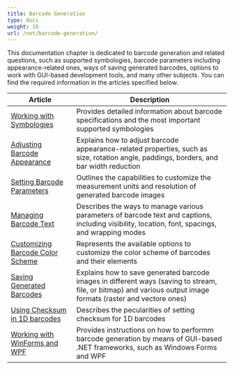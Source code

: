 ```yaml
---
title: Barcode Generation
type: docs
weight: 10
url: /net/barcode-generation/
---
```

This documentation chapter is dedicated to barcode generation and related questions, such as supported symbologies, barcode parameters including appearance-related ones, ways of saving generated barcodes, options to work with GUI-based development tools, and many other subjects. You can find the required information in the articles specified below.
    
|Article|Description|
|----------------|--------------|
|[Working with Symbologies](/barcode/net/working-with-symbologies/)|Provides detailed information about barcode specifications and the most important supported symbologies|
|[Adjusting Barcode Appearance](/barcode/net/adjusting-barcode-appearance/)|Explains how to adjust barcode appearance-related properties, such as size, rotation angle, paddings, borders, and bar width reduction|
|[Setting Barcode Parameters](/barcode/net/setting-barcode-parameters/)|Outlines the capabilities to customize the measurement units and resolution of generated barcode images|
|[Managing Barcode Text](/barcode/net/managing-barcode-text/)|Describes the ways to manage various parameters of barcode text and captions, including visibility, location, font, spacings, and wrapping modes|
|[Customizing Barcode Color Scheme](/barcode/net/customizing-barcode-color-scheme/)|Represents the available options to customize the color scheme of barcodes and their elements|
|[Saving Generated Barcodes](/barcode/net/saving-generated-barcodes/)|Explains how to save generated barcode images in different ways (saving to stream, file, or bitmap) and various output image formats (raster and vectore ones)|
|[Using Checksum in 1D barcodes](/barcode/net/using-checksum-and-data-supplement/)|Describes the pecularities of setting checksum for 1D barcodes|
|[Working with WinForms and WPF](/barcode/net/working-woth-winforms-and-wpf/)|Provides instructions on how to performm barcode generation by means of GUI-based .NET frameworks, such as Windows Forms and WPF|
  